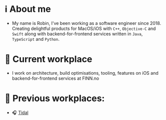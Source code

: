 # ℹ️ About me
- My name is Robin, I've been working as a software engineer since 2018. Creating delightful products for MacOS/iOS with `C++`, `Objective-C` and `Swift` along with backend-for-frontend services written in `Java`, `TypeScript` and `Python`. 

# 💼 Current workplace
 - I work on architecture, build optimisations, tooling, features on iOS and backend-for-frontend services at FINN.no

# 📁 Previous workplaces: 
- 🎧 [Tidal](https://tidal.com)
